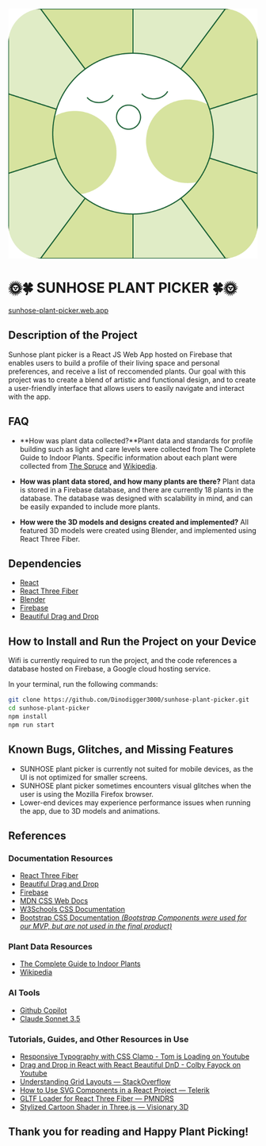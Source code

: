 ![Sunhose Plant Picker](./public/sunhose-logo.png)

# 🌞🍀 SUNHOSE PLANT PICKER 🍀🌞

[sunhose-plant-picker.web.app](https://sunhose-plant-picker.web.app/)

## Description of the Project

Sunhose plant picker is a React JS Web App hosted on Firebase that enables users to build a profile of their living space and personal preferences, and receive a list of reccomended plants. Our goal with this project was to create a blend of artistic and functional design, and to create a user-friendly interface that allows users to easily navigate and interact with the app.

## FAQ

- **How was plant data collected?**Plant data and standards for profile building such as light and care levels were collected from The Complete Guide to Indoor Plants.
  Specific information about each plant were collected from [The Spruce](https://www.thespruce.com/) and [Wikipedia](https://en.wikipedia.org/wiki/Wikipedia:Main_Page).

- **How was plant data stored, and how many plants are there?**
  Plant data is stored in a Firebase database, and there are currently 18 plants in the database. The database was designed with scalability in mind, and can be easily expanded to include more plants.

- **How were the 3D models and designs created and implemented?**
  All featured 3D models were created using Blender, and implemented using React Three Fiber.

## Dependencies

- [React](https://react.dev/)
- [React Three Fiber](https://react-three-fiber.com/)
- [Blender](https://www.blender.org/)
- [Firebase](https://firebase.google.com/)
- [Beautiful Drag and Drop](https://beautiful-dnd.github.io/beautiful-dnd/)

## How to Install and Run the Project on your Device

Wifi is currently required to run the project, and the code references a database hosted on Firebase, a Google cloud hosting service.

In your terminal, run the following commands:

```bash
git clone https://github.com/Dinodigger3000/sunhose-plant-picker.git
cd sunhose-plant-picker
npm install
npm run start
```

## Known Bugs, Glitches, and Missing Features

- SUNHOSE plant picker is currently not suited for mobile devices, as the UI is not optimized for smaller screens.
- SUNHOSE plant picker sometimes encounters visual glitches when the user is using the Mozilla Firefox browser.
- Lower-end devices may experience performance issues when running the app, due to 3D models and animations.

## References

### Documentation Resources

- [React Three Fiber](https://r3f.docs.pmnd.rs/getting-started/introduction)
- [Beautiful Drag and Drop](https://beautiful-dnd.github.io/beautiful-dnd/)
- [Firebase](https://firebase.google.com/)
- [MDN CSS Web Docs](https://developer.mozilla.org/en-US/docs/Web/CSS)
- [W3Schools CSS Documentation](https://www.w3schools.com/cssref/index.php)
- [Bootstrap CSS Documentation _(Bootstrap Components were used for our MVP, but are not used in the final product)_](https://getbootstrap.com/docs/3.4/css/)

### Plant Data Resources

- [The Complete Guide to Indoor Plants](https://www.thespruce.com/complete-guide-to-indoor-plants-4128682)
- [Wikipedia](https://en.wikipedia.org/wiki/Wikipedia:Main_Page)

### AI Tools

- [Github Copilot](https://github.com/features/copilot)
- [Claude Sonnet 3.5](https://www.anthropic.com/en/blog/introducing-claude-3-5-sonnet)

### Tutorials, Guides, and Other Resources in Use

- [Responsive Typography with CSS Clamp - Tom is Loading on Youtube](https://www.youtube.com/watch?v=erqRw3E-vn4)
- [Drag and Drop in React with React Beautiful DnD - Colby Fayock on Youtube](https://www.youtube.com/watch?v=aYZRRyukuIw)
- [Understanding Grid Layouts — StackOverflow](https://stackoverflow.com/questions/47587892/how-does-css-grid-layout-works)
- [How to Use SVG Components in a React Project — Telerik](https://www.telerik.com/blogs/how-to-use-svg-react)
- [GLTF Loader for React Three Fiber — PMNDRS](https://gltf.pmnd.rs/)
- [Stylized Cartoon Shader in Three.js — Visionary 3D](https://www.youtube.com/watch?v=V5UllFImvoE)

## Thank you for reading and Happy Plant Picking!
